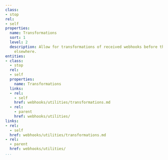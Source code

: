 ```yaml
---
class:
- stop
rel:
- self
properties:
  name: Transformations
  sort: 1
  level: 2
  description: Allow for transformations of received webhooks before they are sent
    elsewhere.
entities:
- class:
  - stop
  rel:
  - self
  properties:
    name: Transformations
  links:
  - rel:
    - self
    href: webhooks/utilities/transformations.md
  - rel:
    - parent
    href: webhooks/utilities/
links:
- rel:
  - self
  href: webhooks/utilities/transformations.md
- rel:
  - parent
  href: webhooks/utilities/
...
```

